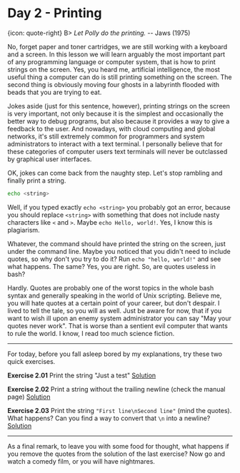 # Day 2 - Printing

{icon: quote-right}
B> _Let Polly do the printing._ -- Jaws (1975)

No, forget paper and toner cartridges, we are still working with a keyboard and a screen. In this lesson we will learn arguably the most important part of any programming language or computer system, that is how to print strings on the screen. Yes, you heard me, artificial intelligence, the most useful thing a computer can do is still printing something on the screen. The second thing is obviously moving four ghosts in a labyrinth flooded with beads that you are trying to eat.

Jokes aside (just for this sentence, however), printing strings on the screen is very important, not only because it is the simplest and occasionally the better way to debug programs, but also because it provides a way to give a feedback to the user. And nowadays, with cloud computing and global networks, it's still extremely common for programmers and system administrators to interact with a text terminal. I personally believe that for these categories of computer users text terminals will never be outclassed by graphical user interfaces.

OK, jokes can come back from the naughty step. Let's stop rambling and finally print a string.

``` sh
echo <string>
```

Well, if you typed exactly `echo <string>` you probably got an error, because you should replace `<string>` with something that does not include nasty characters like `<` and `>`. Maybe `echo Hello, world!`. Yes, I know this is plagiarism.

Whatever, the command should have printed the string on the screen, just under the command line. Maybe you noticed that you didn't need to include quotes, so why don't you try to do it? Run `echo "hello, world!"` and see what happens. The same? Yes, you are right. So, are quotes useless in bash?

Hardly. Quotes are probably one of the worst topics in the whole bash syntax and generally speaking in the world of Unix scripting. Believe me, you will hate quotes at a certain point of your career, but don't despair. I lived to tell the tale, so you will as well. Just be aware for now, that if you want to wish ill upon an enemy system administrator you can say "May your quotes never work". That is worse than a sentient evil computer that wants to rule the world. I know, I read too much science fiction.

* * *

For today, before you fall asleep bored by my explanations, try these two quick exercises.

**Exercise 2.01**
Print the string "Just a test"
[Solution](#solution_2.01)

**Exercise 2.02**
Print a string without the trailing newline (check the manual page)
[Solution](#solution_2.02)

**Exercise 2.03**
Print the string `"First line\nSecond line"` (mind the quotes). What happens? Can you find a way to convert that `\n` into a newline?
[Solution](#solution_2.03)

* * *

As a final remark, to leave you with some food for thought, what happens if you remove the quotes from the solution of the last exercise? Now go and watch a comedy film, or you will have nightmares.
